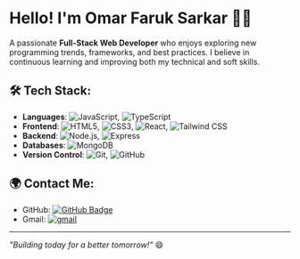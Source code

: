 # Hello! I'm Omar Faruk Sarkar 👨‍💻

A passionate **Full-Stack Web Developer** who enjoys exploring new programming trends, frameworks, and best practices. I believe in continuous learning and improving both my technical and soft skills.

## 🛠️ **Tech Stack**:
- **Languages**: ![JavaScript](https://img.shields.io/badge/-JavaScript-EDD81F?style=flat&logo=javascript&logoColor=333), ![TypeScript](https://img.shields.io/badge/-TypeScript-007ACC?style=flat&logo=typescript&logoColor=fff)
- **Frontend**: ![HTML5](https://img.shields.io/badge/-HTML5-E34F26?style=flat&logo=html5&logoColor=white), ![CSS3](https://img.shields.io/badge/-CSS3-1572B6?style=flat&logo=css3&logoColor=white), ![React](https://img.shields.io/badge/-React-61DAFB?style=flat&logo=react&logoColor=333), ![Tailwind CSS](https://img.shields.io/badge/-Tailwind_CSS-38B2AC?style=flat&logo=tailwind-css&logoColor=fff)
- **Backend**: ![Node.js](https://img.shields.io/badge/-Node.js-339933?style=flat&logo=node.js&logoColor=white), ![Express](https://img.shields.io/badge/-Express-000?style=flat&logo=express&logoColor=white)
- **Databases**: ![MongoDB](https://img.shields.io/badge/-MongoDB-4DB33D?style=flat&logo=mongodb&logoColor=white)
- **Version Control**: ![Git](https://img.shields.io/badge/-Git-F05032?style=flat&logo=git&logoColor=white), ![GitHub](https://img.shields.io/badge/-GitHub-181717?style=flat&logo=github&logoColor=white)

## 🌍 **Contact Me**:
- GitHub: [![GitHub Badge](https://img.shields.io/badge/-frksarkar-181717?style=flat&logo=github&logoColor=white)](https://github.com/frksarkar)
- Gmail: [![gmail](https://img.shields.io/badge/just%20the%20message-8A2BE2)](mailto:frksarkar@gmail.com)

---
_"Building today for a better tomorrow!"_ 😄
